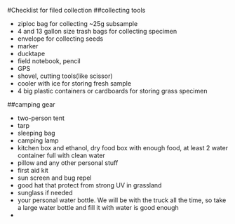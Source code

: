 #Checklist for filed collection
##collecting tools
* ziploc bag for collecting ~25g subsample
* 4 and 13 gallon size trash bags for collecting specimen
* envelope for collecting seeds
* marker 
* ducktape
* field notebook, pencil
* GPS
* shovel, cutting tools(like scissor)
* cooler with ice for storing fresh sample
* 4 big plastic containers or cardboards for storing grass specimen

##camping gear 
* two-person tent
* tarp
* sleeping bag
* camping lamp
* kitchen box and ethanol, dry food box with enough food, at least 2 water container full with clean water
* pillow and any other personal stuff
* first aid kit
* sun screen and bug repel
* good hat that protect from strong UV in grassland
* sunglass if needed
* your personal water bottle. We will be with the truck all the time, so take a large water bottle and fill it with water is good enough
* 